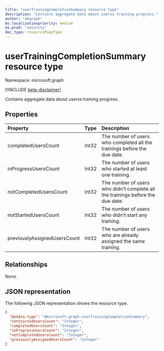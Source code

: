 ```yaml
---
title: "userTrainingCompletionSummary resource type"
description: "Contains aggregate data about userss training progress."
author: "akgraph"
ms.localizationpriority: medium
ms.prod: "security"
doc_type: resourcePageType
---
```


# userTrainingCompletionSummary resource type

Namespace: microsoft.graph

[!INCLUDE [beta-disclaimer](../../includes/beta-disclaimer.md)]

Contains aggregate data about userss training progress.

## Properties
|Property|Type|Description|
|:---|:---|:---|
|completedUsersCount|Int32|The number of users who completed all the trainings before the due date.|
|inProgressUsersCount|Int32|The number of users who started at least one training.|
|notCompletedUsersCount|Int32|The number of users who didn't complete all the trainings before the due date.|
|notStartedUsersCount|Int32|The number of users who didn't start any training.|
|previouslyAssignedUsersCount|Int32|The number of users who are already assigned the same training.|

## Relationships
None.

## JSON representation
The following JSON representation shows the resource type.
<!-- {
  "blockType": "resource",
  "@odata.type": "microsoft.graph.userTrainingCompletionSummary"
}
-->
``` json
{
  "@odata.type": "#microsoft.graph.userTrainingCompletionSummary",
  "notStartedUsersCount": "Integer",
  "completedUsersCount": "Integer",
  "inProgressUsersCount": "Integer",
  "notCompletedUsersCount": "Integer",
  "previouslyAssignedUsersCount": "Integer"
}
```

